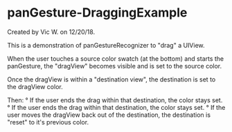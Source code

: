 # panGesture-DraggingExample
Created by Vic W. on 12/20/18.

This is a demonstration of panGestureRecognizer to "drag" a UIView. 

When the user touches a source color swatch (at the bottom) and starts the panGesture, the "dragView" becomes visible and is set to the source color. 

Once the dragView is within a "destination view", the destination is set to the dragView color. 

Then:
° If the user ends the drag within that destination, the color stays set.
° If the user ends the drag within that destination, the color stays set.
° If the user moves the dragView back out of the destination, the destination is "reset" to it's previous color.
